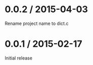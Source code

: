 0.0.2 / 2015-04-03
==================

Rename project name to dict.c

0.0.1 / 2015-02-17
==================

Initial release
